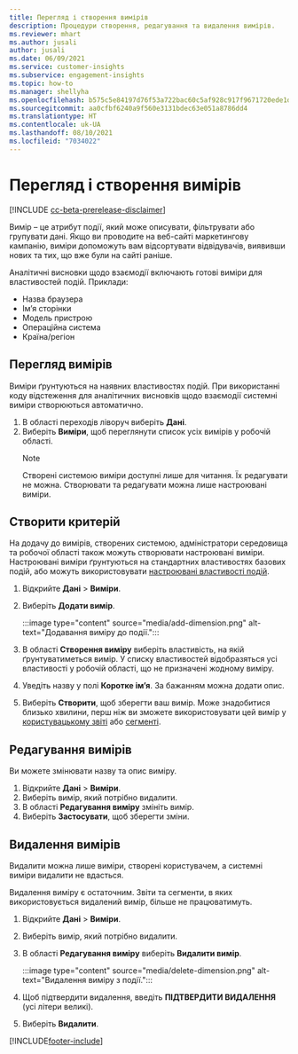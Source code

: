 ```yaml
---
title: Перегляд і створення вимірів
description: Процедури створення, редагування та видалення вимірів.
ms.reviewer: mhart
ms.author: jusali
author: jusali
ms.date: 06/09/2021
ms.service: customer-insights
ms.subservice: engagement-insights
ms.topic: how-to
ms.manager: shellyha
ms.openlocfilehash: b575c5e84197d76f53a722bac60c5af928c917f9671720ede1de38c4a7478be4
ms.sourcegitcommit: aa0cfbf6240a9f560e3131bdec63e051a8786dd4
ms.translationtype: HT
ms.contentlocale: uk-UA
ms.lasthandoff: 08/10/2021
ms.locfileid: "7034022"
---
```

# <a name="view-and-create-dimensions"></a>Перегляд і створення вимірів

[!INCLUDE [cc-beta-prerelease-disclaimer](includes/cc-beta-prerelease-disclaimer.md)]

Вимір – це атрибут події, який може описувати, фільтрувати або групувати дані. Якщо ви проводите на веб-сайті маркетингову кампанію, виміри допоможуть вам відсортувати відвідувачів, виявивши нових та тих, що вже були на сайті раніше.  

Аналітичні висновки щодо взаємодії включають готові виміри для властивостей подій. Приклади:

- Назва браузера
- Ім’я сторінки
- Модель пристрою
- Операційна система
- Країна/регіон

## <a name="view-dimensions"></a>Перегляд вимірів

Виміри ґрунтуються на наявних властивостях подій. При використанні коду відстеження для аналітичних висновків щодо взаємодії системні виміри створюються автоматично.

1. В області переходів ліворуч виберіть **Дані**. 
1. Виберіть **Виміри**, щоб переглянути список усіх вимірів у робочій області. 
   > [!NOTE]
   > Створені системою виміри доступні лише для читання. Їх редагувати не можна. Створювати та редагувати можна лише настроювані виміри.

## <a name="create-a-dimension"></a>Створити критерій

На додачу до вимірів, створених системою, адміністратори середовища та робочої області також можуть створювати настроювані виміри. Настроювані виміри ґрунтуються на стандартних властивостях базових подій, або можуть використовувати [настроювані властивості подій](advanced-SDK-implementation.md).

1. Відкрийте **Дані** > **Виміри**.
1. Виберіть **Додати вимір**.

   :::image type="content" source="media/add-dimension.png" alt-text="Додавання виміру до події.":::

1. В області **Створення виміру** виберіть властивість, на якій ґрунтуватиметься вимір. У списку властивостей відобразяться усі властивості у робочій області, що не призначені жодному виміру.
1. Уведіть назву у полі **Коротке ім’я**. За бажанням можна додати опис.
1. Виберіть **Створити**, щоб зберегти ваш вимір. Може знадобитися близько хвилини, перш ніж ви зможете використовувати цей вимір у [користувацькому звіті](custom-reports.md) або [сегменті](segments.md). 

## <a name="edit-a-dimension"></a>Редагування вимірів

Ви можете змінювати назву та опис виміру.

1. Відкрийте **Дані** > **Виміри**.
1. Виберіть вимір, який потрібно видалити.
1. В області **Редагування виміру** змініть вимір.
1. Виберіть **Застосувати**, щоб зберегти зміни.

## <a name="delete-a-dimension"></a>Видалення вимірів

Видалити можна лише виміри, створені користувачем, а системні виміри видалити не вдасться.

Видалення виміру є остаточним. Звіти та сегменти, в яких використовується видалений вимір, більше не працюватимуть. 

1. Відкрийте **Дані** > **Виміри**.
1. Виберіть вимір, який потрібно видалити.
1. В області **Редагування виміру** виберіть **Видалити вимір**.

   :::image type="content" source="media/delete-dimension.png" alt-text="Видалення виміру з події.":::

1. Щоб підтвердити видалення, введіть **ПІДТВЕРДИТИ ВИДАЛЕННЯ** (усі літери великі). 
1. Виберіть **Видалити**.

[!INCLUDE[footer-include](../includes/footer-banner.md)]
